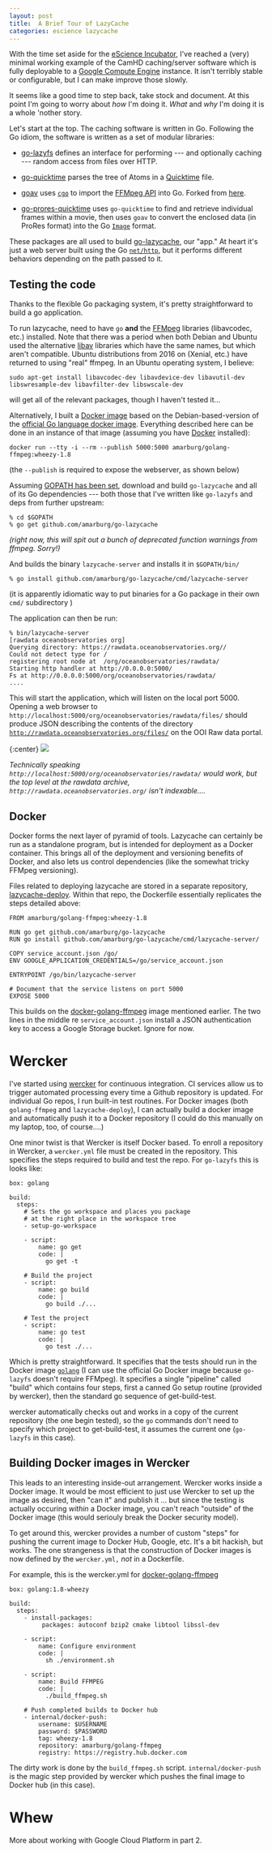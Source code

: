 ```yaml
---
layout: post
title:  A Brief Tour of LazyCache
categories: escience lazycache
---
```


With the time set aside for the [eScience Incubator](https://github.com/uwescience/incubator2017), I've reached a (very) minimal working example of the CamHD caching/server software which is fully deployable to a [Google Compute Engine](http://cloud.google.com/) instance.   It isn't terribly stable or configurable, but I can make improve those slowly.

 It seems like a good time to step back, take stock and document.     At this point I'm going to worry about _how_ I'm doing it.  _What_ and _why_ I'm doing it is a whole 'nother story.

Let's start at the top.  The caching software is written in Go.   Following the Go idiom, the software is written as a set of modular libraries:

 * [go-lazyfs](https://github.com/amarburg/go-lazyfs) defines an interface for performing --- and optionally caching --- random access from files over HTTP.

 * [go-quicktime](https://github.com/amarburg/go-quicktime) parses the tree of Atoms in a [Quicktime](https://developer.apple.com/library/content/documentation/QuickTime/QTFF/QTFFChap2/qtff2.html#//apple_ref/doc/uid/TP40000939-CH204-SW1) file.

 * [goav](https://github.com/amarburg/goav) uses [`cgo`](https://golang.org/cmd/cgo/) to import the [FFMpeg API](https://www.ffmpeg.org/) into Go.   Forked from [here](https://github.com/giorgisio/goav).

 * [go-prores-quicktime](https://github.com/amarburg/go-prores-ffmpeg) uses `go-quicktime` to find and retrieve individual frames within a movie, then uses `goav` to convert the enclosed data (in ProRes format) into the Go [`Image`](https://golang.org/pkg/image/) format.

These packages are all used to build [go-lazycache](https://github.com/amarburg/go-lazycache), our "app." At heart it's just a web server built using the Go [`net/http`](https://golang.org/pkg/net/http/), but it performs different behaviors depending on the path passed to it.

## Testing the code

Thanks to the flexible Go packaging system, it's pretty straightforward to build a go application.

To run lazycache, need to have `go` __and__ the [FFMpeg](https://www.ffmpeg.org/) libraries (libavcodec, etc.) installed.  Note that there was a period when both Debian and Ubuntu used the alternative [libav](https://libav.org/) libraries which have the same names, but which aren't compatible.   Ubuntu distributions from 2016 on (Xenial, etc.) have returned to using "real" ffmpeg.   In an Ubuntu operating system, I believe:

    sudo apt-get install libavcodec-dev libavdevice-dev libavutil-dev libswresample-dev libavfilter-dev libswscale-dev

will get all of the relevant packages, though I haven't tested it...

Alternatively, I built a [Docker image](https://hub.docker.com/r/amarburg/golang-ffmpeg/) based on the Debian-based-version of the [official Go language docker image](https://hub.docker.com/_/golang/).   Everything described here can be done in an instance of that image (assuming you have [Docker](https://www.docker.com/) installed):

    docker run --tty -i --rm --publish 5000:5000 amarburg/golang-ffmpeg:wheezy-1.8

(the `--publish` is required to expose the webserver, as shown below)

Assuming [GOPATH has been set](https://golang.org/doc/code.html), download and build `go-lazycache` and all of its Go dependencies --- both those that I've written like `go-lazyfs` and deps from further upstream:

    % cd $GOPATH
    % go get github.com/amarburg/go-lazycache

_(right now, this will spit out a bunch of deprecated function warnings from ffmpeg.   Sorry!)_

And builds the binary `lazycache-server` and installs it in `$GOPATH/bin/`

    % go install github.com/amarburg/go-lazycache/cmd/lazycache-server

(it is apparently idiomatic way to put binaries for a Go package in their own `cmd/` subdirectory )

The application can then be run:

    % bin/lazycache-server
    [rawdata oceanobservatories org]
    Querying directory: https://rawdata.oceanobservatories.org//
    Could not detect type for /
    registering root node at  /org/oceanobservatories/rawdata/
    Starting http handler at http://0.0.0.0:5000/
    Fs at http://0.0.0.0:5000/org/oceanobservatories/rawdata/
    ....

This will start the application, which will listen on the local port 5000.   Opening a web browser to `http://localhost:5000/org/oceanobservatories/rawdata/files/` should produce JSON describing the contents of the directory [`http://rawdata.oceanobservatories.org/files/`](http://rawdata.oceanobservatories.org/files/) on the OOI Raw data portal.

{:center}
![]({{site.baseurl}}/images/lazycache_sample_page.jpg)

_Technically speaking `http://localhost:5000/org/oceanobservatories/rawdata/` would work, but the top level at the rawdata archive, `http://rawdata.oceanobservatories.org/` isn't indexable...._


## Docker

Docker forms the next layer of pyramid of tools.   Lazycache can certainly be run as a standalone program, but is intended for deployment as a Docker container.  This brings all of the deployment and versioning benefits of Docker, and also lets us control dependencies (like the somewhat tricky FFMpeg versioning).

Files related to deploying lazycache are stored in a separate repository, [lazycache-deploy](https://github.com/amarburg/lazycache-deploy).   Within that repo, the Dockerfile
essentially replicates the steps detailed above:

    FROM amarburg/golang-ffmpeg:wheezy-1.8

    RUN go get github.com/amarburg/go-lazycache
    RUN go install github.com/amarburg/go-lazycache/cmd/lazycache-server/

    COPY service_account.json /go/
    ENV GOOGLE_APPLICATION_CREDENTIALS=/go/service_account.json

    ENTRYPOINT /go/bin/lazycache-server

    # Document that the service listens on port 5000
    EXPOSE 5000

This builds on the [docker-golang-ffmpeg](https://github.com/amarburg/docker-golang-ffmpeg) image mentioned earlier.   The two lines in the middle re `service_account.json` install a JSON authentication key to access a Google Storage bucket.  Ignore for now.

# Wercker

I've started using [wercker](http://www.wercker.com/) for continuous integration.   CI services allow us to trigger automated processing every time a Github repository is updated.   For individual Go repos, I run built-in test routines.    For Docker images (both `golang-ffmpeg` and `lazycache-deploy`), I can actually build a docker image and automatically push it to a Docker repository (I could do this manually on my laptop, too, of course....)

One minor twist is that Wercker is itself Docker based.   To enroll a repository in Wercker, a `wercker.yml` file must be created in the repository.   This specifies the steps required to build and test the repo.   For `go-lazyfs` this is looks like:

    box: golang

    build:
      steps:
        # Sets the go workspace and places you package
        # at the right place in the workspace tree
        - setup-go-workspace

        - script:
            name: go get
            code: |
              go get -t

        # Build the project
        - script:
            name: go build
            code: |
              go build ./...

        # Test the project
        - script:
            name: go test
            code: |
              go test ./...

Which is pretty straightforward.   It specifies that the tests should run in the Docker image [`golang`](https://hub.docker.com/_/golang/) (I can use the official Go Docker image because `go-lazyfs` doesn't require FFMpeg).   It specifies a single "pipeline" called "build" which contains four steps, first a canned Go setup routine (provided by wercker), then the standard go sequence of get-build-test.   

wercker automatically checks out and works in a copy of the current repository (the one begin tested), so the `go` commands don't need to specify which project to get-build-test, it assumes the current one (`go-lazyfs` in this case).

## Building Docker images in Wercker

This leads to an interesting inside-out arrangement.   Wercker works inside a Docker image.   It would be most efficient to just use Wercker to set up the image as desired, then "can it" and publish it ... but since the testing is actually occuring _within_ a Docker image, you can't reach "outside" of the Docker image (this would seriouly break the Docker security model).

To get around this, wercker provides a number of custom "steps" for pushing the current image to Docker Hub, Google, etc.   It's a bit hackish, but works.   The one strangeness is that the construction of Docker images is now defined by the `wercker.yml,` _not_ in a Dockerfile.

For example, this is the wercker.yml for [docker-golang-ffmpeg]()

    box: golang:1.8-wheezy

    build:
      steps:
        - install-packages:
             packages: autoconf bzip2 cmake libtool libssl-dev

        - script:
            name: Configure environment
            code: |
              sh ./environment.sh

        - script:
            name: Build FFMPEG
            code: |
              ./build_ffmpeg.sh

        # Push completed builds to Docker hub
        - internal/docker-push:
            username: $USERNAME
            password: $PASSWORD
            tag: wheezy-1.8
            repository: amarburg/golang-ffmpeg
            registry: https://registry.hub.docker.com

The dirty work is done by the `build_ffmpeg.sh` script.   `internal/docker-push` is the magic step provided by wercker which pushes the final image to Docker hub (in this case).


# Whew

More about working with Google Cloud Platform in part 2.
